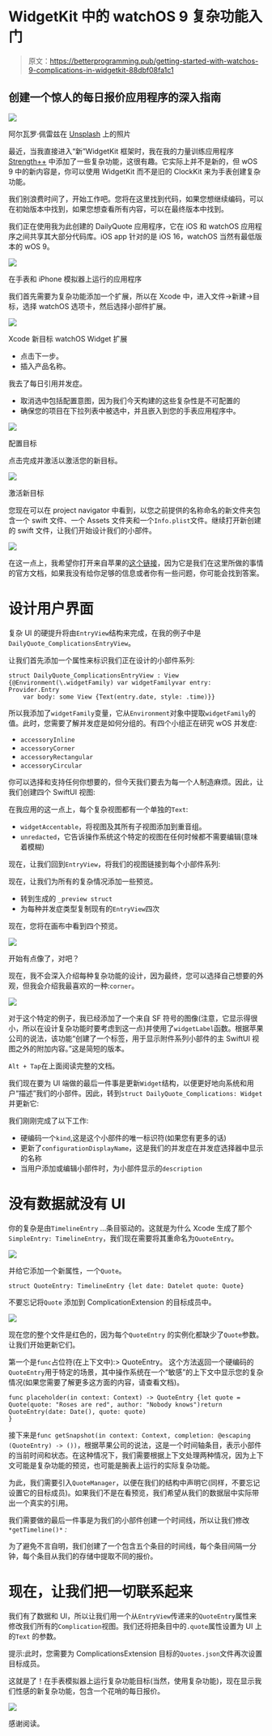 # WidgetKit 中的 watchOS 9 复杂功能入门

> 原文：<https://betterprogramming.pub/getting-started-with-watchos-9-complications-in-widgetkit-88dbf08fa1c1>

## 创建一个惊人的每日报价应用程序的深入指南

![](img/1c252e02eff8e1699742378edb3f3110.png)

阿尔瓦罗·佩雷兹在 [Unsplash](https://unsplash.com?utm_source=medium&utm_medium=referral) 上的照片

最近，当我直接进入“新”WidgetKit 框架时，我在我的力量训练应用程序 [Strength++](https://apps.apple.com/us/app/strength/id1609468372) 中添加了一些复杂功能，这很有趣。它实际上并不是新的，但 wOS 9 中的新内容是，你可以使用 WidgetKit 而不是旧的 ClockKit 来为手表创建复杂功能。

我们别浪费时间了，开始工作吧。您将在这里找到代码，如果您想继续编码，可以在初始版本中找到，如果您想查看所有内容，可以在最终版本中找到。

我们正在使用我为此创建的 DailyQuote 应用程序，它在 iOS 和 watchOS 应用程序之间共享其大部分代码库。iOS app 针对的是 iOS 16，watchOS 当然有最低版本的 wOS 9。

![](img/48707fb3f582e9a5e0edb8eab9b19924.png)

在手表和 iPhone 模拟器上运行的应用程序

我们首先需要为复杂功能添加一个扩展，所以在 Xcode 中，进入文件->新建->目标，选择 watchOS 选项卡，然后选择小部件扩展。

![](img/064d72aacd92536536f9fd7541b12fde.png)

Xcode 新目标 watchOS Widget 扩展

*   点击下一步。
*   插入产品名称。

我去了每日引用并发症。

*   取消选中包括配置意图，因为我们今天构建的这些复杂性是不可配置的
*   确保您的项目在下拉列表中被选中，并且嵌入到您的手表应用程序中。

![](img/f685dfaa884d01421276e6f497677037.png)

配置目标

点击完成并激活以激活您的新目标。

![](img/cfef89c6c026bfcad2d9db19b0079273.png)

激活新目标

您现在可以在 project navigator 中看到，以您之前提供的名称命名的新文件夹包含一个 swift 文件、一个 Assets 文件夹和一个`Info.plist`文件。继续打开新创建的 swift 文件，让我们开始设计我们的小部件。

![](img/cf100213dc1c8fe717831a577cb907dd.png)

在这一点上，我希望你打开来自苹果的[这个链接](https://developer.apple.com/documentation/widgetkit/converting-a-clockkit-app)，因为它是我们在这里所做的事情的官方文档，如果我没有给你足够的信息或者你有一些问题，你可能会找到答案。

# 设计用户界面

复杂 UI 的硬提升将由`EntryView`结构来完成，在我的例子中是`DailyQuote_ComplicationsEntryView`。

让我们首先添加一个属性来标识我们正在设计的小部件系列:

```
struct DailyQuote_ComplicationsEntryView : View {@Environment(\.widgetFamily) var widgetFamilyvar entry: Provider.Entry
    var body: some View {Text(entry.date, style: .time)}}
```

所以我添加了`widgetFamily`变量，它从`Environment`对象中提取`widgetFamily`的值。此时，您需要了解并发症是如何分组的。有四个小组正在研究 wOS 并发症:

*   `accessoryInline`
*   `accessoryCorner`
*   `accessoryRectangular`
*   `accessoryCircular`

你可以选择和支持任何你想要的，但今天我们要去为每一个人制造麻烦。因此，让我们创建四个 SwiftUI 视图:

在我应用的这一点上，每个复杂视图都有一个单独的`Text`:

*   `widgetAccentable`，将视图及其所有子视图添加到重音组。
*   `unredacted`，它告诉操作系统这个特定的视图在任何时候都不需要编辑(意味着模糊)

现在，让我们回到`EntryView`，将我们的视图链接到每个小部件系列:

现在，让我们为所有的复杂情况添加一些预览。

*   转到生成的 `_preview struct`
*   为每种并发症类型复制现有的`EntryView`四次

现在，您将在画布中看到四个预览。

![](img/3dac00a7bca61c0bafe07b902ba91270.png)

开始有点像了，对吧？

现在，我不会深入介绍每种复杂功能的设计，因为最终，您可以选择自己想要的外观，但我会介绍我最喜欢的一种:`corner`。

![](img/10705057fc9989c399d0a132f6c18e1d.png)

对于这个特定的例子，我已经添加了一个来自 SF 符号的图像(注意，它显示得很小，所以在设计复杂功能时要考虑到这一点)并使用了`widgetLabel`函数。根据苹果公司的说法，该功能“创建了一个标签，用于显示附件系列小部件的主 SwiftUI 视图之外的附加内容。”这是简短的版本。

`Alt + Tap`在上面阅读完整的文档。

我们现在要为 UI 端做的最后一件事是更新`Widget`结构，以便更好地向系统和用户“描述”我们的小部件。因此，转到`struct DailyQuote_Complications: Widget`并更新它:

我们刚刚完成了以下工作:

*   硬编码一个`kind`,这是这个小部件的唯一标识符(如果您有更多的话)
*   更新了`configurationDisplayName`，这是我们的并发症在并发症选择器中显示的名称
*   当用户添加或编辑小部件时，为小部件显示的`description`

# 没有数据就没有 UI

你的复杂是由`TimelineEntry` …条目驱动的。这就是为什么 Xcode 生成了那个`SimpleEntry: TimelineEntry`，我们现在需要将其重命名为`QuoteEntry`。

![](img/967a8846189097bd1c551f7b7fb495dd.png)

并给它添加一个新属性，一个`Quote`。

```
struct QuoteEntry: TimelineEntry {let date: Datelet quote: Quote}
```

不要忘记将`Quote` 添加到 ComplicationExtension 的目标成员中。

![](img/ff018732e3e4e6aac59fee51b35f7472.png)

现在您的整个文件是红色的，因为每个`QuoteEntry` 的实例化都缺少了`Quote`参数。让我们开始更新它们。

第一个是`func`占位符(在上下文中):> QuoteEntry。
这个方法返回一个硬编码的`QuoteEntry`用于特定的场景，其中操作系统在一个“敏感”的上下文中显示您的复杂情况(如果您需要了解更多这方面的内容，请查看文档)。

```
func placeholder(in context: Context) -> QuoteEntry {let quote = Quote(quote: "Roses are red", author: "Nobody knows")return QuoteEntry(date: Date(), quote: quote)
}
```

接下来是`func getSnapshot(in context: Context, completion: @escaping (QuoteEntry) -> ())`，根据苹果公司的说法，这是一个时间轴条目，表示小部件的当前时间和状态。在这种情况下，我们需要根据上下文处理两种情况，因为上下文可能是复杂功能的预览，也可能是腕表上运行的实际复杂功能。

为此，我们需要引入`QuoteManager`，以便在我们的结构中声明它(同样，不要忘记设置它的目标成员)。如果我们不是在看预览，我们希望从我们的数据层中实际带出一个真实的引用。

我们需要做的最后一件事是为我们的小部件创建一个时间线，所以让我们修改`*getTimeline()*` *:*

为了避免不言自明，我们创建了一个包含五个条目的时间线，每个条目间隔一分钟，每个条目从我们的存储中提取不同的报价。

# 现在，让我们把一切联系起来

我们有了数据和 UI，所以让我们用一个从`EntryView`传递来的`QuoteEntry`属性来修改我们所有的`Complication`视图。我们还将把条目中的`.quote`属性设置为 UI 上的`Text` 的参数。

提示:此时，您需要为 ComplicationsExtension 目标的`Quotes.json`文件再次设置目标成员。

这就是了！在手表模拟器上运行复杂功能目标(当然，使用复杂功能)，现在显示我们性感的新复杂功能，包含一个花哨的每日报价。

![](img/16f2b1428c50b296905a99a199f2b24b.png)

感谢阅读。